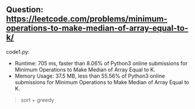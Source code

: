 ## Question: https://leetcode.com/problems/minimum-operations-to-make-median-of-array-equal-to-k/

code1.py:
* Runtime: 705 ms, faster than 8.06% of Python3 online submissions for Minimum Operations to Make Median of Array Equal to K.
* Memory Usage: 37.5 MB, less than 55.56% of Python3 online submissions for Minimum Operations to Make Median of Array Equal to K.
> sort + greedy